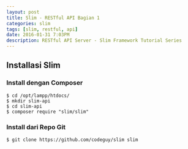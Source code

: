 ```yaml
---
layout: post
title: Slim - RESTful API Bagian 1
categories: slim
tags: [slim, restful, api]
date: 2016-01-31 7:03PM
description: RESTful API Server - Slim Framework Tutorial Series
---
```


## Installasi Slim ##

### Install dengan Composer ###

```
$ cd /opt/lampp/htdocs/
$ mkdir slim-api
$ cd slim-api
$ composer require "slim/slim"
```


### Install dari Repo Git ##

```
$ git clone https://github.com/codeguy/slim slim
```

